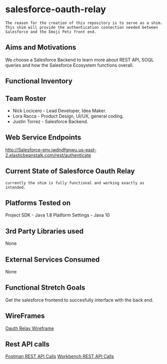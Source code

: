 # salesforce-oauth-relay
    The reason for the creation of this repository is to serve as a shim. 
    This shim will provide the authentication connection needed between Salesforce and the Emoji Petz front end.
    
## Aims and Motivations
   We choose a Salesforce Backend to learn more about REST API, SOQL queries and how the Salesforce Ecosystem functions overall.
   
## Functional Inventory
   
## Team Roster
   * Nick Locicero - Lead Developer, Idea Maker.
   * Lora Racca - Product Design, UI/UX, general coding.
   * Justin Torrez - Salesforce Backend.
   
## Web Service Endpoints 
  http://Salesforce-env.iwdndfgnwu.us-east-2.elasticbeanstalk.com/rest/authenticate
   
## Current State of Salesforce Oauth Relay
    currently the shim is fully functional and working exactly as intended.
    
## Platforms Tested on
  Project SDK - Java 1.8
  Platform Settings - Java 10
  
## 3rd Party Libraries used 
  None
    
## External Services Consumed
  None

## Functional Stretch Goals
  Get the salesforce frontend to succesfully interface with the back end.

## WireFrames
  [Oauth Relay Wireframe](docs/oauthauthentication.pdf)
  
## Rest API calls
  [Postman REST API Calls](docs/PostmanAPI.pdf)
  [Workbench REST API Calls](docs/WorkbenchRest.pdf)
